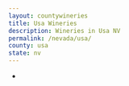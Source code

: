 ```yaml
---
layout: countywineries
title: Usa Wineries
description: Wineries in Usa NV
permalink: /nevada/usa/
county: usa
state: nv
---
```

-
